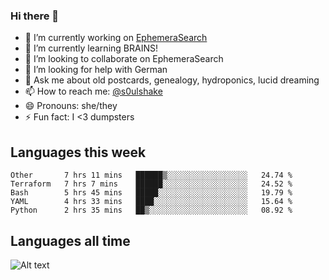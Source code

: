 ### Hi there 👋

<!--
**soulshake/soulshake** is a ✨ _special_ ✨ repository because its `README.md` (this file) appears on your GitHub profile.

Here are some ideas to get you started:

- 🔭 I’m currently working on ...
- 🌱 I’m currently learning ...
- 👯 I’m looking to collaborate on ...
- 🤔 I’m looking for help with ...
- 💬 Ask me about ...
- 📫 How to reach me: ...
- 😄 Pronouns: ...
- ⚡ Fun fact: ...
-->


- 🔭 I’m currently working on [EphemeraSearch](https://www.ephemerasearch.com/)
- 🌱 I’m currently learning BRAINS!
- 👯 I’m looking to collaborate on EphemeraSearch
- 🤔 I’m looking for help with German
- 💬 Ask me about old postcards, genealogy, hydroponics, lucid dreaming
- 📫 How to reach me: [@s0ulshake](https://twitter.com/soulshake)
- 😄 Pronouns: she/they
- ⚡ Fun fact: I <3 dumpsters

## Languages this week

<!--START_SECTION:waka-->
```text
Other       7 hrs 11 mins   ██████▒░░░░░░░░░░░░░░░░░░   24.74 % 
Terraform   7 hrs 7 mins    ██████░░░░░░░░░░░░░░░░░░░   24.52 % 
Bash        5 hrs 45 mins   █████░░░░░░░░░░░░░░░░░░░░   19.79 % 
YAML        4 hrs 33 mins   ████░░░░░░░░░░░░░░░░░░░░░   15.64 % 
Python      2 hrs 35 mins   ██▒░░░░░░░░░░░░░░░░░░░░░░   08.92 % 
```
<!--END_SECTION:waka-->

## Languages all time
![Alt text](https://wakatime.com/share/@aj/6aa10b67-a5e9-4fb1-acaf-8692f4385172.svg)
